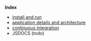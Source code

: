 __Index__

* [install and run](./install.md)
* [application details and architecture](./application-details.md)
* [continuous integration](./ci-cd.md)
* JSDOCS (todo)